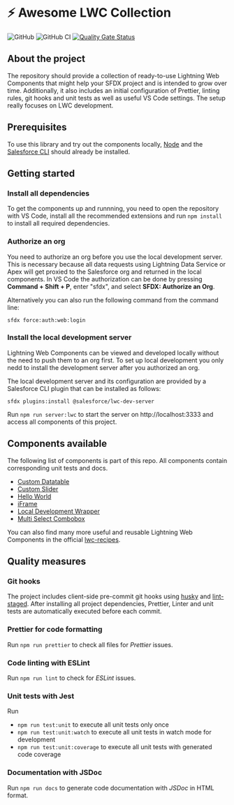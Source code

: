 # ⚡️ Awesome LWC Collection

![GitHub](https://img.shields.io:/github/license/svierk/awesome-lwc-collection)
![GitHub CI](https://github.com/svierk/awesome-lwc-collection/actions/workflows/ci.yaml/badge.svg)
[![Quality Gate Status](https://sonarcloud.io/api/project_badges/measure?project=svierk_awesome-lwc-collection&metric=alert_status)](https://sonarcloud.io/summary/new_code?id=svierk_awesome-lwc-collection)

## About the project

The repository should provide a collection of ready-to-use Lightning Web Components that might help your SFDX project and is intended to grow over time. Additionally, it also includes an initial configuration of Prettier, linting rules, git hooks and unit tests as well as useful VS Code settings. The setup really focuses on LWC development.

## Prerequisites

To use this library and try out the components locally, [Node](https://nodejs.org/en/) and the [Salesforce CLI](https://developer.salesforce.com/tools/sfdxcli) should already be installed.

## Getting started

### Install all dependencies

To get the components up and runnning, you need to open the repository with VS Code, install all the recommended extensions and run `npm install` to install all required dependencies.

### Authorize an org

You need to authorize an org before you use the local development server. This is necessary because all data requests using Lightning Data Service or Apex will get proxied to the Salesforce org and returned in the local components. In VS Code the authorization can be done by pressing **Command + Shift + P**, enter "sfdx", and select **SFDX: Authorize an Org**.

Alternatively you can also run the following command from the command line:

```
sfdx force:auth:web:login
```

### Install the local development server

Lightning Web Components can be viewed and developed locally without the need to push them to an org first. To set up local development you only nedd to install the development server after you authorized an org.

The local development server and its configuration are provided by a Salesforce CLI plugin that can be installed as follows:

```
sfdx plugins:install @salesforce/lwc-dev-server
```

Run `npm run server:lwc` to start the server on http://localhost:3333 and access all components of this project.

## Components available

The following list of components is part of this repo. All components contain corresponding unit tests and docs.

- [Custom Datatable](https://github.com/svierk/awesome-lwc-collection/tree/main/force-app/main/default/lwc/customDatatable)
- [Custom Slider](https://github.com/svierk/awesome-lwc-collection/tree/main/force-app/main/default/lwc/customSlider)
- [Hello World](https://github.com/svierk/awesome-lwc-collection/tree/main/force-app/main/default/lwc/helloWorld)
- [iFrame](https://github.com/svierk/awesome-lwc-collection/tree/main/force-app/main/default/lwc/iFrame)
- [Local Development Wrapper](https://github.com/svierk/awesome-lwc-collection/tree/main/force-app/main/default/lwc/localDevelopmentWrapper)
- [Multi Select Combobox](https://github.com/svierk/awesome-lwc-collection/tree/main/force-app/main/default/lwc/multiSelectCombobox)

You can also find many more useful and reusable Lightning Web Components in the official [lwc-recipes](https://github.com/trailheadapps/lwc-recipes).

## Quality measures

### Git hooks

The project includes client-side pre-commit git hooks using [husky](https://github.com/typicode/husky) and [lint-staged](https://github.com/okonet/lint-staged). After installing all project dependencies, Prettier, Linter and unit tests are automatically executed before each commit.

### Prettier for code formatting

Run `npm run prettier` to check all files for _Prettier_ issues.

### Code linting with ESLint

Run `npm run lint` to check for _ESLint_ issues.

### Unit tests with Jest

Run

- `npm run test:unit` to execute all unit tests only once
- `npm run test:unit:watch` to execute all unit tests in watch mode for development
- `npm run test:unit:coverage` to execute all unit tests with generated code coverage

### Documentation with JSDoc

Run `npm run docs` to generate code documentation with _JSDoc_ in HTML format.

